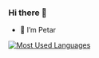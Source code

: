 ### Hi there 👋


- 🔭 I’m Petar


<p dir="auto"><a target="_blank" rel="noopener noreferrer nofollow" href="https://camo.githubusercontent.com/284422fc82deca9021315739d4a8cc6ccb6ef9982bfc83ded40326b9a95b6526/68747470733a2f2f6769746875622d726561646d652d73746174732e76657263656c2e6170702f6170692f746f702d6c616e67732f3f757365726e616d653d4e696b6f6c61596f7264616e6f763934267468656d653d6461726b266c61796f75743d636f6d70616374"><img src="https://camo.githubusercontent.com/284422fc82deca9021315739d4a8cc6ccb6ef9982bfc83ded40326b9a95b6526/68747470733a2f2f6769746875622d726561646d652d73746174732e76657263656c2e6170702f6170692f746f702d6c616e67732f3f757365726e616d653d4e696b6f6c61596f7264616e6f763934267468656d653d6461726b266c61796f75743d636f6d70616374" alt="Most Used Languages" data-canonical-src="https://github-readme-stats.vercel.app/api/top-langs/?username=PetarBorisov&amp;theme=dark&amp;layout=compact" style="max-width: 100%;"></a></p>
